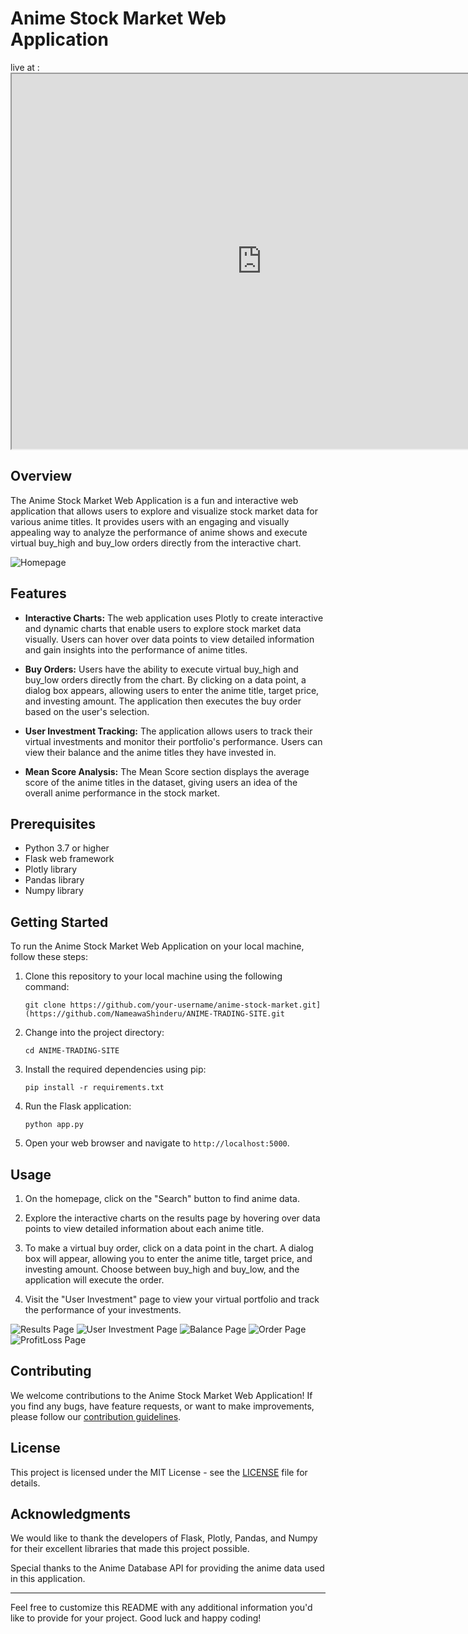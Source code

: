 # Anime Stock Market Web Application

live at : <iframe src="https://datahoarder.pythonanywhere.com/" width="800" height="600"></iframe>

## Overview

The Anime Stock Market Web Application is a fun and interactive web application that allows users to explore and visualize stock market data for various anime titles. It provides users with an engaging and visually appealing way to analyze the performance of anime shows and execute virtual buy_high and buy_low orders directly from the interactive chart.

![Homepage](images/homepage.png)

## Features

- **Interactive Charts:** The web application uses Plotly to create interactive and dynamic charts that enable users to explore stock market data visually. Users can hover over data points to view detailed information and gain insights into the performance of anime titles.

- **Buy Orders:** Users have the ability to execute virtual buy_high and buy_low orders directly from the chart. By clicking on a data point, a dialog box appears, allowing users to enter the anime title, target price, and investing amount. The application then executes the buy order based on the user's selection.

- **User Investment Tracking:** The application allows users to track their virtual investments and monitor their portfolio's performance. Users can view their balance and the anime titles they have invested in.

- **Mean Score Analysis:** The Mean Score section displays the average score of the anime titles in the dataset, giving users an idea of the overall anime performance in the stock market.

## Prerequisites

- Python 3.7 or higher
- Flask web framework
- Plotly library
- Pandas library
- Numpy library

## Getting Started

To run the Anime Stock Market Web Application on your local machine, follow these steps:

1. Clone this repository to your local machine using the following command:

   ```
   git clone https://github.com/your-username/anime-stock-market.git](https://github.com/NameawaShinderu/ANIME-TRADING-SITE.git
   ```

2. Change into the project directory:

   ```
   cd ANIME-TRADING-SITE
   ```

3. Install the required dependencies using pip:

   ```
   pip install -r requirements.txt
   ```

4. Run the Flask application:

   ```
   python app.py
   ```

5. Open your web browser and navigate to `http://localhost:5000`.

## Usage

1. On the homepage, click on the "Search" button to find anime data.

2. Explore the interactive charts on the results page by hovering over data points to view detailed information about each anime title.

3. To make a virtual buy order, click on a data point in the chart. A dialog box will appear, allowing you to enter the anime title, target price, and investing amount. Choose between buy_high and buy_low, and the application will execute the order.

4. Visit the "User Investment" page to view your virtual portfolio and track the performance of your investments.

![Results Page](images/results_page.png)
![User Investment Page](images/results_page2.png)
![Balance Page](images/results_page3.png)
![Order Page](images/results_page4.png)
![ProfitLoss Page](images/results_page5.png)

## Contributing

We welcome contributions to the Anime Stock Market Web Application! If you find any bugs, have feature requests, or want to make improvements, please follow our [contribution guidelines](CONTRIBUTING.md).

## License

This project is licensed under the MIT License - see the [LICENSE](LICENSE) file for details.

## Acknowledgments

We would like to thank the developers of Flask, Plotly, Pandas, and Numpy for their excellent libraries that made this project possible.

Special thanks to the Anime Database API for providing the anime data used in this application.

---

Feel free to customize this README with any additional information you'd like to provide for your project. Good luck and happy coding!
